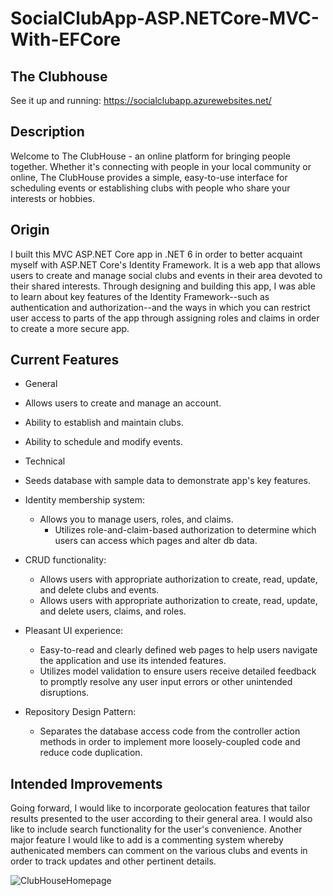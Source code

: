 # SocialClubApp-ASP.NETCore-MVC-With-EFCore

## The Clubhouse
See it up and running: https://socialclubapp.azurewebsites.net/


## Description

Welcome to The ClubHouse - an online platform for bringing people together. Whether it's connecting with people in your local community or online, The ClubHouse provides a simple, easy-to-use interface for scheduling events or establishing clubs with people who share your interests or hobbies.

## Origin

I built this MVC ASP.NET Core app in .NET 6 in order to better acquaint myself with ASP.NET Core's Identity Framework. It is a web app that allows users to create and manage social clubs and events in their area devoted to their shared interests. Through designing and building this app, I was able to learn about key features of the Identity Framework--such as authentication and authorization--and the ways in which you can restrict user access to parts of the app through assigning roles and claims in order to create a more secure app.

## Current Features
* General 
 * Allows users to create and manage an account.
 * Ability to establish and maintain clubs.
 * Ability to schedule and modify events. 
 
* Technical 
 * Seeds database with sample data to demonstrate app's key features.
 * Identity membership system:
   * Allows you to manage users, roles, and claims.
     * Utilizes role-and-claim-based authorization to determine which users can access which pages and alter db data.    
 * CRUD functionality:
   * Allows users with appropriate authorization to create, read, update, and delete clubs and events. 
   * Allows users with appropriate authorization to create, read, update, and delete  users, claims, and roles.
 * Pleasant UI experience:
   * Easy-to-read and clearly defined web pages to help users navigate the application and use its intended features.
   * Utilizes model validation to ensure users receive detailed feedback to promptly resolve any user input errors or other unintended disruptions.
 * Repository Design Pattern:
   * Separates the database access code from the controller action methods in order to implement more loosely-coupled code and reduce code duplication.   


## Intended Improvements

Going forward, I would like to incorporate geolocation features that tailor results presented to the user according to their general area. I would also like to include search functionality for the user's convenience. Another major feature I would like to add is a commenting system whereby authenicated members can comment on the various clubs and events in order to track updates and other pertinent details. 


![ClubHouseHomepage](https://user-images.githubusercontent.com/91097715/167471401-5dd897b3-23c0-4948-81b8-c46b97bf5178.JPG)
<!--
![ClubHouseListUsers](https://user-images.githubusercontent.com/91097715/167471424-463dfe25-d149-4214-b7d5-c21bb1d51fc3.JPG)


<![ClubHouseEditUser](https://user-images.githubusercontent.com/91097715/167471429-f74ae533-a31c-4fd4-882b-4a85e2734ae9.JPG)


-->

